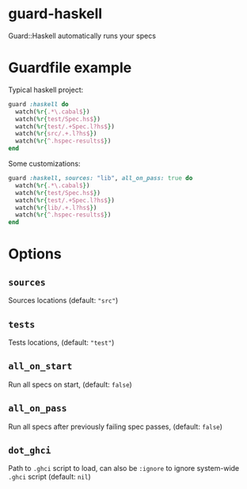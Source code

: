 guard-haskell
=============

Guard::Haskell automatically runs your specs

# Guardfile example

Typical haskell project:

```ruby
guard :haskell do
  watch(%r{.*\.cabal$})
  watch(%r{test/Spec.hs$})
  watch(%r{test/.+Spec.l?hs$})
  watch(%r{src/.+.l?hs$})
  watch(%r{^.hspec-results$})
end
```

Some customizations:

```ruby
guard :haskell, sources: "lib", all_on_pass: true do
  watch(%r{.*\.cabal$})
  watch(%r{test/Spec.hs$})
  watch(%r{test/.+Spec.l?hs$})
  watch(%r{lib/.+.l?hs$})
  watch(%r{^.hspec-results$})
end
```

# Options

## `sources`

Sources locations (default: `"src"`)

## `tests`

Tests locations, (default: `"test"`)

## `all_on_start`

Run all specs on start, (default: `false`)

## `all_on_pass`

Run all specs after previously failing spec passes, (default: `false`)

## `dot_ghci`

Path to `.ghci` script to load, can also be `:ignore` to ignore system-wide `.ghci` script (default: `nil`)
